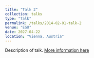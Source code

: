 ```yaml
---
title: "Talk 2"
collection: talks
type: "Talk"
permalink: /talks/2014-02-01-talk-2
venue: "EGU"
date: 2027-04-22
location: "Vienna, Austria"
---
```


Description of talk.
[More information here](http://example2.com)

